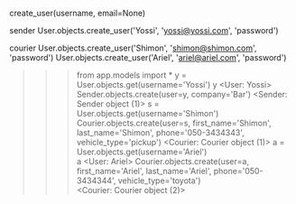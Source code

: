 create_user(username, email=None)

sender
User.objects.create_user('Yossi', 'yossi@yossi.com', 'password')

courier
User.objects.create_user('Shimon', 'shimon@shimon.com', 'password')
User.objects.create_user('Ariel', 'ariel@ariel.com', 'password')

>>> from app.models import *
>>> y = User.objects.get(username='Yossi')
>>> y
<User: Yossi>
>>> Sender.objects.create(user=y, company='Bar')
<Sender: Sender object (1)>
>>> s = User.objects.get(username='Shimon')
>>> Courier.objects.create(user=s, first_name='Shimon', last_name='Shimon', phone='050-3434343', vehicle_type='pickup')
<Courier: Courier object (1)>
>>> a = User.objects.get(username='Ariel')  
>>> a
<User: Ariel>
>>> Courier.objects.create(user=a, first_name='Ariel', last_name='Ariel', phone='050-3434344', vehicle_type='toyota')   
<Courier: Courier object (2)>